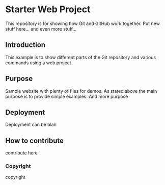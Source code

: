 # Starter Web Project

This repository is for showing how Git and GitHub work together. Put new stuff here... and even more stuff...

## Introduction
This example is to show different parts of the Git repository and various commands using a web project

## Purpose

Sample website with plenty of files for demos. As stated above the main purpose is to provide simple examples. And more purpose

## Deployment
Deployment can be blah

## How to contribute
contribute here

### Copyright
copyright
